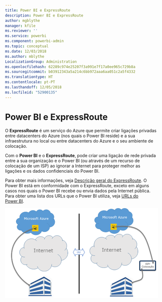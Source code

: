 ```yaml
---
title: Power BI e ExpressRoute
description: Power BI e ExpressRoute
author: mgblythe
manager: kfile
ms.reviewer: ''
ms.service: powerbi
ms.component: powerbi-admin
ms.topic: conceptual
ms.date: 12/03/2018
ms.author: mblythe
LocalizationGroup: Administration
ms.openlocfilehash: 62289c974e25207f3a991e7f17a0ee965c729b8a
ms.sourcegitcommit: b03912343a5a214c6bb972aaa6aa051c2a5f4332
ms.translationtype: HT
ms.contentlocale: pt-PT
ms.lasthandoff: 12/05/2018
ms.locfileid: "52900135"
---
```

# <a name="power-bi-and-expressroute"></a>Power BI e ExpressRoute

O **ExpressRoute** é um serviço do Azure que permite criar ligações privadas entre datacenters do Azure (nos quais o Power BI reside) e a sua infraestrutura no local ou entre datacenters do Azure e o seu ambiente de colocação.

Com o **Power BI** e o **ExpressRoute**, pode criar uma ligação de rede privada entre a sua organização e o Power BI (ou através de um recurso de colocação de um ISP) ao ignorar a Internet para proteger melhor as ligações e os dados confidenciais do Power BI.

Para obter mais informações, veja [Descrição geral do ExpressRoute](/azure/expressroute/expressroute-introduction). O Power BI está em conformidade com o ExpressRoute, exceto em alguns casos nos quais o Power BI recebe ou envia dados pela Internet pública. Para obter uma lista dos URLs que o Power BI utiliza, veja [URLs do Power BI](power-bi-whitelist-urls.md).

![Diagrama do ExpressRoute](media/service-admin-power-bi-expressroute/pbi_expressroute_1.png)